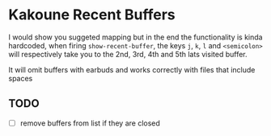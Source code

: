 # Kakoune Recent Buffers

I would show you suggeted mapping but in the end the functionality is kinda hardcoded,
when firing `show-recent-buffer`, the keys `j`, `k`, `l` and `<semicolon>` will
respectively take you to the 2nd, 3rd, 4th and 5th lats visited buffer.

It will omit buffers with earbuds and works correctly with files that include spaces

## TODO
  - [ ] remove buffers from list if they are closed
